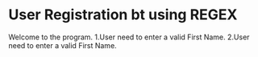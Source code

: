 # User Registration bt using REGEX
Welcome to the program.
1.User need to enter a valid First Name.
2.User need to enter a valid First Name.

